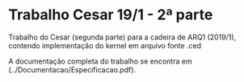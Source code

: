 # Trabalho Cesar 19/1 - 2ª parte

Trabalho do Cesar (segunda parte) para a cadeira de ARQ1 (2019/1), contendo implementação do kernel em arquivo fonte .ced

A documentação completa do trabalho se encontra em (../Documentacao/Especificacao.pdf).